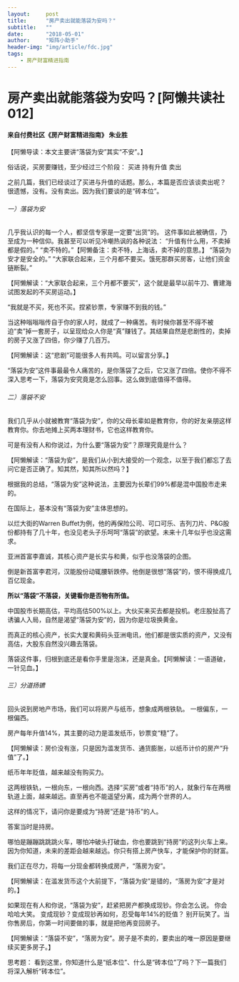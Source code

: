```yaml
---
layout:     post
title:      "房产卖出就能落袋为安吗？"
subtitle:   ""
date:       "2018-05-01"
author:     "矩阵小助手"
header-img: "img/article/fdc.jpg"
tags:
    - 房产财富精进指南
---
```



# 房产卖出就能落袋为安吗？[阿懒共读社012]
#### 来自付费社区《房产财富精进指南》 朱业胜
【阿懒导读：本文主要讲“落袋为安”其实“不安”。】

俗话说，买房要赚钱，至少经过三个阶段：
买进
持有升值
卖出

之前几篇，我们已经谈过了买进与升值的话题。那么，本篇是否应该谈卖出呢？
很遗憾，没有。没有卖出。因为我们要谈的是“砖本位”。

###### 一）落袋为安
几乎我认识的每一个人，都坚信专家是一定要“出货”的。
这件事如此被确信，乃至成为一种信仰。我甚至可以听见冷嘲热讽的各种说法：
“升值有什么用，不卖掉都是假的。”
“卖不特的。”【阿懒备注：卖不特，上海话，卖不掉的意思。】
“落袋为安才是安全的。”
“大家联合起来，三个月都不要买。饿死那群买房客，让他们资金链断裂。”

【阿懒解读：“大家联合起来，三个月都不要买”，这个就是最早以前牛刀、曹建海试图发起的不买房运动。】

“我就是不买，死也不买。捏紧钞票，专家赚不到我的钱。”

当这种嗡嗡嗡传自于你的家人时，就成了一种痛苦。有时候你甚至不得不被迫“卖”掉一套房子，以呈现给众人你是“真”赚钱了。其结果自然是悲剧性的，卖掉的房子又涨了四倍，你少赚了几百万。

【阿懒解读：这“悲剧”可能很多人有共鸣。可以留言分享。】

“落袋为安”这件事最最令人痛苦的，是你落袋了之后，它又涨了四倍。使你不得不深入思考一下，落袋为安究竟是怎么回事。这么做到底值得不值得。

###### 二）落袋不安
我们几乎从小就被教育“落袋为安”，你的父母长辈如是教育你，你的好友亲朋这样教育你。你去地摊上买两本理财书，它也这样教育你。

可是有没有人和你说过，为什么要“落袋为安”？原理究竟是什么？

【阿懒解读：“落袋为安”，是我们从小到大接受的一个观念，以至于我们都忘了去问它是否正确了。知其然，知其所以然吗？】

根据我的总结，“落袋为安”这种说法，主要因为长辈们99%都是混中国股市走来的。

在国际上，基本没有“落袋为安”主体思想的。

以烂大街的Warren Buffet为例，他的再保险公司、可口可乐、吉列刀片、P&G股份都持有了几十年，也没见老头子乐呵呵“落袋”的欲望。未来十几年似乎也没这需求。

亚洲首富李嘉诚，其核心资产是长实与和黄，似乎也没落袋的企图。

倒是新首富李君河，汉能股份动辄腰斩跌停。他倒是很想“落袋”的，恨不得换成几百亿现金。

**所以“落袋”不落袋，关键看你是否物有所值。**

中国股市长期高估，平均高估500%以上。大伙买来买去都是投机。老庄股扯高了诱骗人入局，自然是渴望“落袋为安”的，因为你是垃圾换黄金。

而真正的核心资产，长实大厦和黄码头亚洲电讯，他们都是很实质的资产，又没有高估，大股东自然没兴趣去落袋。

落袋这件事，归根到底还是看你手里是泡沫，还是真金。【阿懒解读：一语道破，一针见血。】

###### 三）分道扬镳
回头说到房地产市场，我们可以将房产与纸币，想象成两根铁轨。
一根偏东，一根偏西。

房产每年升值14%，其主要的动力是滥发纸币，钞票变“糙”了。

【阿懒解读：房价没有涨，只是因为滥发货币、通货膨胀，以纸币计价的房产“升值”了。】

纸币年年贬值，越来越没有购买力。

这两根铁轨，一根向东，一根向西。选择“买房”或者“持币”的人，就象行车在两根轨道上面，越来越远。直至再也不能遥望分离，成为两个世界的人。

这样的情况下，请问你是要成为“持房”还是“持币”的人。

答案当时是持房。

哪怕是蹦蹦跳跳跳火车，哪怕冲破头打破血，你也要跳到“持房”的这列火车上来。因为你知道，未来的差距会越来越远。你只有搭上房产快车，才能保护你的财富。

我们正在尽力，将每一分现金都转换成房产，“落房为安”。

【阿懒解读：在滥发货币这个大前提下，“落袋为安”是错的，“落房为安”才是对的。】

如果现在有人和你说，“落袋为安”，赶紧把房产都换成现钞。你会怎么说。
你会哈哈大笑。
变成现钞？变成现钞再如何，忍受每年14%的贬值？
别开玩笑了。当你售房后，你第一时间要做的事，就是把他再变回房子。

【阿懒解读：“落袋不安”，“落房为安”。房子是不卖的，要卖出的唯一原因是要继续买更多房子。】

思考题：
看到这里，你知道什么是“纸本位”、什么是“砖本位”了吗？下一篇我们将深入解析“砖本位”。


